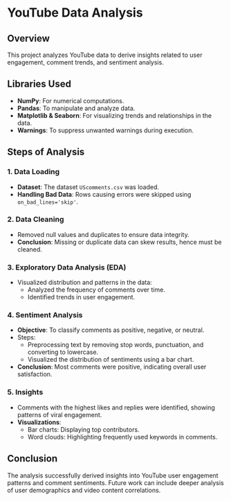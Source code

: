 # YouTube Data Analysis

## Overview

This project analyzes YouTube data to derive insights related to user engagement, comment trends, and sentiment analysis.

## Libraries Used

- **NumPy**: For numerical computations.
- **Pandas**: To manipulate and analyze data.
- **Matplotlib & Seaborn**: For visualizing trends and relationships in the data.
- **Warnings**: To suppress unwanted warnings during execution.

## Steps of Analysis

### 1. Data Loading

- **Dataset**: The dataset `UScomments.csv` was loaded.
- **Handling Bad Data**: Rows causing errors were skipped using `on_bad_lines='skip'`.

### 2. Data Cleaning

- Removed null values and duplicates to ensure data integrity.
- **Conclusion**: Missing or duplicate data can skew results, hence must be cleaned.

### 3. Exploratory Data Analysis (EDA)

- Visualized distribution and patterns in the data:
  - Analyzed the frequency of comments over time.
  - Identified trends in user engagement.

### 4. Sentiment Analysis

- **Objective**: To classify comments as positive, negative, or neutral.
- Steps:
  - Preprocessing text by removing stop words, punctuation, and converting to lowercase.
  - Visualized the distribution of sentiments using a bar chart.
- **Conclusion**: Most comments were positive, indicating overall user satisfaction.

### 5. Insights

- Comments with the highest likes and replies were identified, showing patterns of viral engagement.
- **Visualizations**:
  - Bar charts: Displaying top contributors.
  - Word clouds: Highlighting frequently used keywords in comments.

## Conclusion

The analysis successfully derived insights into YouTube user engagement patterns and comment sentiments. Future work can include deeper analysis of user demographics and video content correlations.
